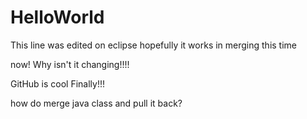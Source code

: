 # HelloWorld
This line was edited on eclipse
hopefully it works in merging this time

now!
Why isn't it changing!!!!

GitHub is cool
Finally!!!

how do merge java class and pull it back?

